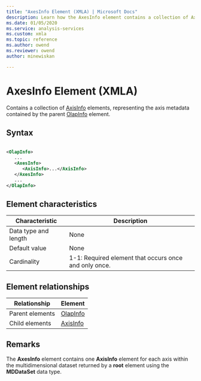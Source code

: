 ```yaml
---
title: "AxesInfo Element (XMLA) | Microsoft Docs"
description: Learn how the AxesInfo element contains a collection of AxisInfo elements, representing the axis metadata contained by the parent OlapInfo element.
ms.date: 01/05/2020
ms.service: analysis-services
ms.custom: xmla
ms.topic: reference
ms.author: owend
ms.reviewer: owend
author: minewiskan

---
```

# AxesInfo Element (XMLA)

  Contains a collection of [AxisInfo](../xml-elements-properties/axisinfo-element-xmla.md) elements, representing the axis metadata contained by the parent [OlapInfo](../xml-elements-properties/olapinfo-element-xmla.md) element.  
  
## Syntax  
  
```xml  
  
<OlapInfo>  
   ...  
   <AxesInfo>  
      <AxisInfo>...</AxisInfo>  
   </AxesInfo>  
   ...  
</OlapInfo>  
```  
  
## Element characteristics  
  
|Characteristic|Description|  
|--------------------|-----------------|  
|Data type and length|None|  
|Default value|None|  
|Cardinality|1-1: Required element that occurs once and only once.|  
  
## Element relationships  
  
|Relationship|Element|  
|------------------|-------------|  
|Parent elements|[OlapInfo](../xml-elements-properties/olapinfo-element-xmla.md)|  
|Child elements|[AxisInfo](../xml-elements-properties/axisinfo-element-xmla.md)|  
  
## Remarks  
 The **AxesInfo** element contains one **AxisInfo** element for each axis within the multidimensional dataset returned by a **root** element using the **MDDataSet** data type.  
  